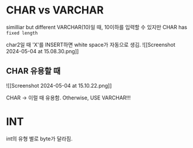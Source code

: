 
# CHAR vs VARCHAR
similliar but different
VARCHAR(10)일 때, 10이하를 입력할 수 있지만
CHAR has `fixed length`

char2일 때 'X'를 INSERT하면 white space가 자동으로 생김.
![[Screenshot 2024-05-04 at 15.08.30.png]]

## CHAR 유용할 때
![[Screenshot 2024-05-04 at 15.10.22.png]]

CHAR -> 이럴 때 유용함.
Otherwise, USE VARCHAR!!!

# INT
int의 유형 별로 byte가 달라짐.